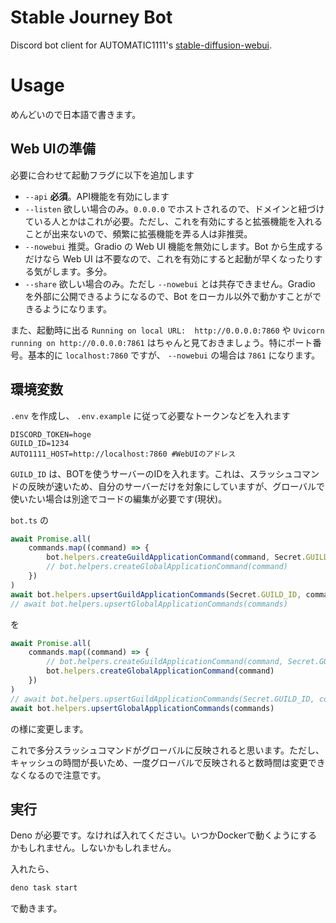 # Stable Journey Bot

Discord bot client for AUTOMATIC1111's [stable-diffusion-webui](https://github.com/AUTOMATIC1111/stable-diffusion-webui).

# Usage

めんどいので日本語で書きます。

## Web UIの準備

必要に合わせて起動フラグに以下を追加します

- `--api` **必須**。API機能を有効にします
- `--listen` 欲しい場合のみ。`0.0.0.0` でホストされるので、ドメインと紐づけている人とかはこれが必要。ただし、これを有効にすると拡張機能を入れることが出来ないので、頻繁に拡張機能を弄る人は非推奨。
- `--nowebui` 推奨。Gradio の Web UI 機能を無効にします。Bot から生成するだけなら Web UI は不要なので、これを有効にすると起動が早くなったりする気がします。多分。
- `--share` 欲しい場合のみ。ただし `--nowebui` とは共存できません。Gradio を外部に公開できるようになるので、Bot をローカル以外で動かすことができるようになります。

また、起動時に出る `Running on local URL:  http://0.0.0.0:7860` や `Uvicorn running on http://0.0.0.0:7861` はちゃんと見ておきましょう。特にポート番号。基本的に `localhost:7860` ですが、 `--nowebui` の場合は `7861` になります。

## 環境変数

`.env` を作成し、 `.env.example` に従って必要なトークンなどを入れます

```
DISCORD_TOKEN=hoge
GUILD_ID=1234
AUTO1111_HOST=http://localhost:7860 #WebUIのアドレス
```

`GUILD_ID` は、BOTを使うサーバーのIDを入れます。これは、スラッシュコマンドの反映が速いため、自分のサーバーだけを対象にしていますが、グローバルで使いたい場合は別途でコードの編集が必要です(現状)。

`bot.ts` の

```ts
await Promise.all(
    commands.map((command) => {
        bot.helpers.createGuildApplicationCommand(command, Secret.GUILD_ID)
        // bot.helpers.createGlobalApplicationCommand(command)
    })
)
await bot.helpers.upsertGuildApplicationCommands(Secret.GUILD_ID, commands)
// await bot.helpers.upsertGlobalApplicationCommands(commands)
```

を

```ts
await Promise.all(
    commands.map((command) => {
        // bot.helpers.createGuildApplicationCommand(command, Secret.GUILD_ID)
        bot.helpers.createGlobalApplicationCommand(command)
    })
)
// await bot.helpers.upsertGuildApplicationCommands(Secret.GUILD_ID, commands)
await bot.helpers.upsertGlobalApplicationCommands(commands)
```

の様に変更します。

これで多分スラッシュコマンドがグローバルに反映されると思います。ただし、キャッシュの時間が長いため、一度グローバルで反映されると数時間は変更できなくなるので注意です。

## 実行

Deno が必要です。なければ入れてください。いつかDockerで動くようにするかもしれません。しないかもしれません。

入れたら、

```bash
deno task start
```

で動きます。
